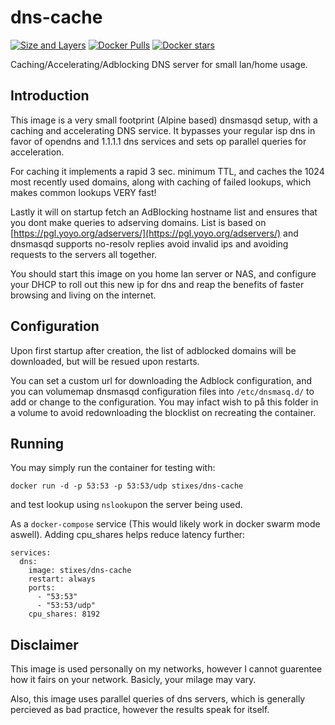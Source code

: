 # dns-cache

[![Size and Layers](https://images.microbadger.com/badges/image/stixes/dns-cache.svg)](https://hub.docker.com/r/stixes/dns-cache)
[![Docker Pulls](https://img.shields.io/docker/pulls/stixes/dns-cache.svg)](https://hub.docker.com/r/stixes/dns-cache/)
[![Docker stars](https://img.shields.io/docker/stars/stixes/dns-cache.svg)](https://hub.docker.com/r/stixes/dns-cache)

Caching/Accelerating/Adblocking DNS server for small lan/home usage.

## Introduction

This image is a very small footprint (Alpine based) dnsmasqd setup, with a caching and accelerating DNS service. It bypasses your regular isp dns in favor of opendns and 1.1.1.1 dns services and sets op parallel queries for acceleration.

For caching it implements a rapid 3 sec. minimum TTL, and caches the 1024 most recently used domains, along with caching of failed lookups, which makes common lookups VERY fast!

Lastly it will on startup fetch an AdBlocking hostname list and ensures that you dont make queries to adserving domains. List is based on [https://pgl.yoyo.org/adservers/](https://pgl.yoyo.org/adservers/) and dnsmasqd supports no-resolv replies avoid invalid ips and avoiding requests to the servers all together.

You should start this image on you home lan server or NAS, and configure your DHCP to roll out this new ip for dns and reap the benefits of faster browsing and living on the internet.

## Configuration

Upon first startup after creation, the list of adblocked domains will be downloaded, but will be resued upon restarts.

You can set a custom url for downloading the Adblock configuration, and you can volumemap dnsmasqd configuration files into `/etc/dnsmasq.d/` to add or change to the configuration. You may infact wish to på this folder in a volume to avoid redownloading the blocklist on recreating the container.

## Running

You may simply run the container for testing with:

    docker run -d -p 53:53 -p 53:53/udp stixes/dns-cache

and test lookup using `nslookup`on the server being used.

As a `docker-compose` service (This would likely work in docker swarm mode aswell). Adding cpu_shares helps reduce latency further:

    services:
      dns:
        image: stixes/dns-cache
        restart: always
        ports:
          - "53:53"
          - "53:53/udp"
        cpu_shares: 8192

## Disclaimer

This image is used personally on my networks, however I cannot guarentee how it fairs on your network. Basicly, your milage may vary. 

Also, this image uses parallel queries of dns servers, which is generally percieved as bad practice, however the results speak for itself.
